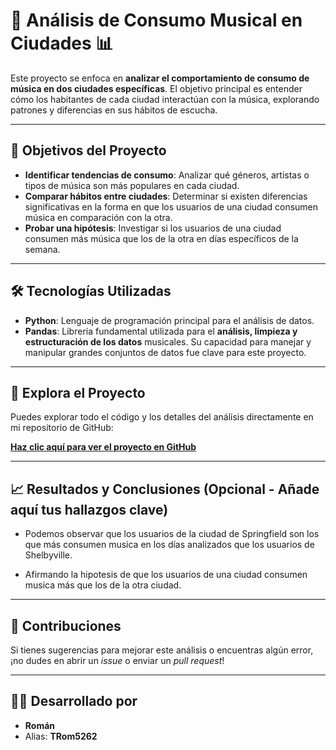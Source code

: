 
# 🎵 Análisis de Consumo Musical en Ciudades 📊

Este proyecto se enfoca en **analizar el comportamiento de consumo de música en dos ciudades específicas**. El objetivo principal es entender cómo los habitantes de cada ciudad interactúan con la música, explorando patrones y diferencias en sus hábitos de escucha.

---

## 🎯 Objetivos del Proyecto

* **Identificar tendencias de consumo**: Analizar qué géneros, artistas o tipos de música son más populares en cada ciudad.
* **Comparar hábitos entre ciudades**: Determinar si existen diferencias significativas en la forma en que los usuarios de una ciudad consumen música en comparación con la otra.
* **Probar una hipótesis**: Investigar si los usuarios de una ciudad consumen más música que los de la otra en días específicos de la semana.

---

## 🛠️ Tecnologías Utilizadas

* **Python**: Lenguaje de programación principal para el análisis de datos.
* **Pandas**: Librería fundamental utilizada para el **análisis, limpieza y estructuración de los datos** musicales. Su capacidad para manejar y manipular grandes conjuntos de datos fue clave para este proyecto.

---

## 🚀 Explora el Proyecto

Puedes explorar todo el código y los detalles del análisis directamente en mi repositorio de GitHub:

**[Haz clic aquí para ver el proyecto en GitHub](https://github.com/tu_usuario/nombre_de_tu_repo)**

---

## 📈 Resultados y Conclusiones (Opcional - Añade aquí tus hallazgos clave)

* Podemos observar que los usuarios de la ciudad de Springfield son los que más consumen musica en los días analizados que los usuarios de Shelbyville.

* Afirmando la hipotesis de que los usuarios de una ciudad consumen musica más que los de la otra ciudad.

---

## 🤝 Contribuciones

Si tienes sugerencias para mejorar este análisis o encuentras algún error, ¡no dudes en abrir un *issue* o enviar un *pull request*!

---

## 👨‍💻 Desarrollado por

* **Román**
* Alias: **TRom5262**
